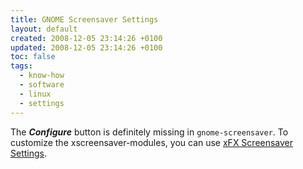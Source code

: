 ```yaml
---
title: GNOME Screensaver Settings
layout: default
created: 2008-12-05 23:14:26 +0100
updated: 2008-12-05 23:14:26 +0100
toc: false
tags:
  - know-how
  - software
  - linux
  - settings
---
```

The ***Configure*** button is definitely missing in `gnome-screensaver`. To customize the xscreensaver-modules, you can use [xFX Screensaver Settings](http://software.xfx.net/utilities/sss/).
